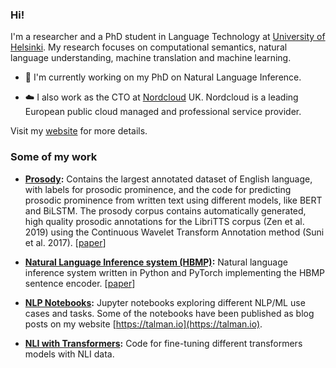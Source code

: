 ### Hi!

I'm a researcher and a PhD student in Language Technology at 
[University of Helsinki](https://blogs.helsinki.fi/language-technology/). 
My research focuses on computational semantics, natural language understanding, machine translation and machine learning. 

- 🔬 I'm currently working on my PhD on Natural Language Inference. 

- ☁️ I also work as the CTO at [Nordcloud](https://www.nordcloud.com) UK. Nordcloud is a leading European public cloud managed and 
professional service provider.

Visit my [website](https://talman.io) for more details.

### Some of my work

* **[Prosody](https://github.com/Helsinki-NLP/prosody):**
Contains the largest annotated dataset of English language, with labels for prosodic prominence, and the code for predicting 
prosodic prominence from written text using different models, like BERT and BiLSTM. The prosody corpus contains automatically generated, high quality prosodic annotations for the LibriTTS corpus (Zen et al. 2019) using the Continuous Wavelet Transform Annotation method (Suni et al. 2017). [[paper](https://aclweb.org/anthology/W19-6129/)]

* **[Natural Language Inference system (HBMP)](https://github.com/Helsinki-NLP/HBMP):**
Natural language inference system written in Python and PyTorch implementing the HBMP sentence encoder. [[paper](https://www.cambridge.org/core/journals/natural-language-engineering/article/sentence-embeddings-in-nli-with-iterative-refinement-encoders/AC811644D52446E414333B20FEACE00F)]

* **[NLP Notebooks](https://github.com/aarnetalman/Notebooks):** Jupyter notebooks exploring different NLP/ML use cases and tasks. Some of the
notebooks have been published as blog posts on my website [https://talman.io](https://talman.io).

* **[NLI with Transformers](https://github.com/aarnetalman/nli-with-transformers):** Code for fine-tuning different transformers models with NLI data.

<!--
**aarnetalman/aarnetalman** is a ✨ _special_ ✨ repository because its `README.md` (this file) appears on your GitHub profile.

Here are some ideas to get you started:

- 🔭 I’m currently working on ...
- 🌱 I’m currently learning ...
- 👯 I’m looking to collaborate on ...
- 🤔 I’m looking for help with ...
- 💬 Ask me about ...
- 📫 How to reach me: ...
- 😄 Pronouns: ...
- ⚡ Fun fact: ...
-->
